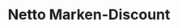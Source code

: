 ---
title: "Netto Marken-Discount"
url: /ludwigsburg/netto-marken-discount-teinacher-strasse/
shop: Supermarkt
---